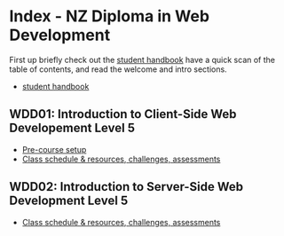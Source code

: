 # Index - NZ Diploma in Web Development

First up briefly check out the [student handbook](https://github.com/Developers-Institute/Student-Handbook) have a quick scan of the table of contents, and read the welcome and intro sections.
- [student handbook](https://github.com/Developers-Institute/Student-Handbook)

## WDD01: Introduction to Client-Side Web Developement Level 5
 - [Pre-course setup](https://github.com/Developers-Institute/WDD01-Client-Side-Pre-Course-Setup)
 - [Class schedule & resources, challenges, assessments](https://github.com/Developers-Institute/WDD01-Intro-Client-Side-Web-Development)

## WDD02: Introduction to Server-Side Web Development Level 5
 - [Class schedule & resources, challenges, assessments](https://github.com/Developers-Institute/WDD02-Intro-Server-Side-Web-Development)
